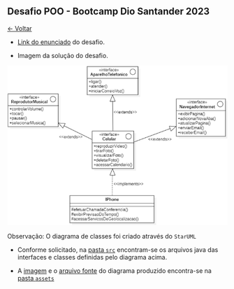 ## Desafio POO - Bootcamp Dio Santander 2023

[&larr; Voltar](../../README.md)

- [Link do enunciado](https://github.com/digitalinnovationone/trilha-java-basico/tree/main/desafios/poo#poo---desafio) do desafio.

- Imagem da solução do desafio.

<img src="assets/Iphone-DiagramaDeClasse.PNG"/>

Observação: O diagrama de classes foi criado através do `StarUML`

- Conforme solicitado, na [pasta `src`](src/) encontram-se os arquivos java das interfaces e classes definidas pelo diagrama acima.

- A [imagem](assets/Iphone-DiagramaDeClasse.PNG) e o [arquivo fonte](assets/Iphone-desafio.mdj) do diagrama produzido encontra-se na [pasta `assets`](assets/)
